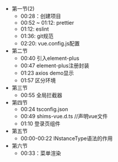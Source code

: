 <!--
 * @Desc: 
 * @Version: v1.00
 * @Author: went
 * @Date: 2021-11-30 14:44:47
 * @LastEditors: went
 * @LastEditTime: 2021-12-08 16:47:54
-->


+ 第一节(2)
  + 00:28：创建项目
  + 00:52 ~ 01:12: prettier
  + 01:12: eslint
  + 01:36: git规范
  + 02:20: vue.config.js配置
+ 第二节
  + 00:40 引入element-plus
  + 00:47 element-plus注册封装
  + 01:23 axios demo显示
  + 01:57 区分环境
+ 第三节
  + 00:55 全局拦截器
+ 第四节
  + 00:24  tsconfig.json
  + 00:49  shims-vue.d.ts  //声明vue文件
  + 01:10  登录页组件
+ 第五节
  + 00:00-00:22  INstanceType语法的作用
+ 第六节
  + 00:33：菜单渲染